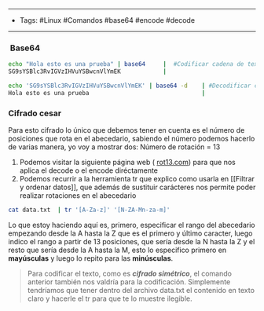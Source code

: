 --------
- Tags: #Linux #Comandos #base64 #encode #decode 
--------

###  Base64 
```bash
echo "Hola esto es una prueba" | base64     |  #Codificar cadena de texto
SG9sYSBlc3RvIGVzIHVuYSBwcnVlYmEK            |

echo 'SG9sYSBlc3RvIGVzIHVuYSBwcnVlYmEK' | base64 -d    | #Decodificar cadena de texto con el parámetro -d            
Hola esto es una prueba                                | 
```

### Cifrado cesar
Para esto cifrado lo único que debemos tener en cuenta es el número de posiciones que rota en el abecedario, sabiendo el número podemos hacerlo de varias manera, yo voy a mostrar dos:
Número de rotación = 13
1. Podemos visitar la siguiente página web ( [rot13.com](https://rot13.com/)) para que nos aplica el decode o el encode diréctamente
2. Podemos recurrir a la herramienta tr que explico como usarla en [[Filtrar y ordenar datos]], que además de sustituir carácteres nos permite poder realizar rotaciones en el abecedario

```bash 
cat data.txt  | tr '[A-Za-z]' '[N-ZA-Mn-za-m]'
```

Lo que estoy haciendo aquí es, primero, especificar el rango del abecedario empezando desde la A hasta la Z que es el primero y último caracter, luego indico el rango a partir de 13 posiciones, que sería desde la N hasta la Z y el resto que sería desde la A hasta la M, esto lo especifico primero en **mayúsculas** y luego lo repito para las **minúsculas**.

>Para codificar el texto, como es ***cifrado simétrico***, el comando anterior también nos valdría para la codificación. Simplemente tendríamos que tener dentro del archivo data.txt el contenido en texto claro y hacerle el tr para que te lo muestre ilegible.





